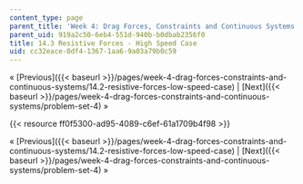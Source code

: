 ```yaml
---
content_type: page
parent_title: 'Week 4: Drag Forces, Constraints and Continuous Systems'
parent_uid: 919a2c50-6eb4-551d-940b-b0dbab2356f0
title: 14.3 Resistive Forces - High Speed Case
uid: cc32eace-0df4-1367-1aa6-9a03a79b0c59
---
```


« [Previous]({{< baseurl >}}/pages/week-4-drag-forces-constraints-and-continuous-systems/14.2-resistive-forces-low-speed-case) | [Next]({{< baseurl >}}/pages/week-4-drag-forces-constraints-and-continuous-systems/problem-set-4) »

{{< resource ff0f5300-ad95-4089-c6ef-61a1709b4f98 >}}

« [Previous]({{< baseurl >}}/pages/week-4-drag-forces-constraints-and-continuous-systems/14.2-resistive-forces-low-speed-case) | [Next]({{< baseurl >}}/pages/week-4-drag-forces-constraints-and-continuous-systems/problem-set-4) »
